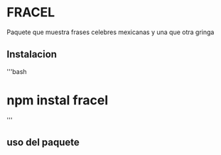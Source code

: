# FRACEL

Paquete que muestra frases celebres mexicanas y una que otra gringa

## Instalacion

'''bash
# npm instal fracel
'''


## uso del paquete
